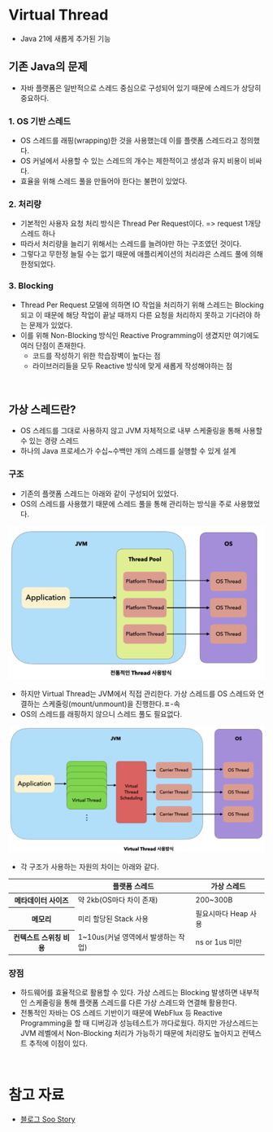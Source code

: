 # Virtual Thread

- Java 21에 새롭게 추가된 기능

## 기존 Java의 문제

- 자바 플랫폼은 일반적으로 스레드 중심으로 구성되어 있기 때문에 스레드가 상당히 중요하다.

### 1. OS 기반 스레드

- OS 스레드를 래핑(wrapping)한 것을 사용했는데 이를 플랫폼 스레드라고 정의했다.
- OS 커널에서 사용할 수 있는 스레드의 개수는 제한적이고 생성과 유지 비용이 비싸다.
- 효율을 위해 스레드 풀을 만들어야 한다는 불편이 있었다.

### 2. 처리량

- 기본적인 사용자 요청 처리 방식은 Thread Per Request이다. => request 1개당 스레드 하나
- 따라서 처리량을 늘리기 위해서는 스레드를 늘려야만 하는 구조였던 것이다.
- 그렇다고 무한정 늘릴 수는 없기 때문에 애플리케이션의 처리랴은 스레드 풀에 의해 한정되었다.

### 3. Blocking

- Thread Per Request 모델에 의하면 IO 작업을 처리하기 위해 스레드는 Blocking되고 이 때문에 해당 작업이 끝날 때까지 다른 요청을 처리하지 못하고 기다려야 하는 문제가 있었다.
- 이를 위해 Non-Blocking 방식인 Reactive Programming이 생겼지만 여기에도 여러 단점이 존재한다.
  - 코드를 작성하기 위한 학습장벽이 높다는 점
  - 라이브러리들을 모두 Reactive 방식에 맞게 새롭게 작성해야하는 점

<br/>

## 가상 스레드란?

- OS 스레드를 그대로 사용하지 않고 JVM 자체적으로 내부 스케줄링을 통해 사용할 수 있는 경량 스레드
- 하나의 Java 프로세스가 수십~수백만 개의 스레드를 실행할 수 있게 설계

### 구조

- 기존의 플랫폼 스레드는 아래와 같이 구성되어 있었다.
- OS의 스레드를 사용했기 때문에 스레드 풀을 통해 관리하는 방식을 주로 사용했었다. 

<img src="./img/v-thread1.png">

- 하지만 Virtual Thread는 JVM에서 직접 관리한다. 가상 스레드를 OS 스레드와 연결하는 스케줄링(mount/unmount)을 진행한다.ㅍ-속
- OS의 스레드를 래핑하지 않으니 스레드 풀도 필요없다.

<img src="./img/v-thread2.png">

- 각 구조가 사용하는 자원의 차이는 아래와 같다.

<table>
  <thead>
    <th></th>
    <th>플랫폼 스레드</th>
    <th>가상 스레드</th>
  </thead>
  <tbody>
    <tr>
      <th>메타데이터 사이즈</th>
      <td>약 2kb(OS마다 차이 존재)</td>
      <td>200~300B</td>
    </tr>
    <tr>
      <th>메모리</th>
      <td>미리 할당된 Stack 사용</td>
      <td>필요시마다 Heap 사용</td>
    </tr>
    <tr>
      <th>컨텍스트 스위칭 비용</th>
      <td>1~10us(커널 영역에서 발생하는 작업)</td>
      <td>ns or 1us 미만</td>
    </tr>
  </tbody>
</table>

### 장점

- 하드웨어를 효율적으로 활용할 수 있다. 가상 스레드는 Blocking 발생하면 내부적인 스케줄링을 통해 플랫폼 스레드를 다른 가상 스레드와 연결해 활용한다.
- 전통적인 자바는 OS 스레드 기반이기 때문에 WebFlux 등 Reactive Programming을 할 때 디버깅과 성능테스트가 까다로웠다. 하지만 가상스레드는 JVM 레벨에서 Non-Blocking 처리가 가능하기 때문에 처리량도 높아지고 컨텍스트 추적에 이점이 있다. 

<br/>

# 참고 자료

- [블로그 Soo Story](https://findstar.pe.kr/2023/04/17/java-virtual-threads-1/) 
